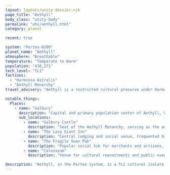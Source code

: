```yaml
---
layout: layouts/unity-dossier.njk
page_title: "Aethyll"
body_class: "unity-body"
permalink: "uhi/aethyll.html"
category: planet

recent: true

system: "Pertea-0209"
planet_name: "Aethyll"
atmosphere: "Breathable"
temperature: "Temperate to Warm"
population: "438,271"
tech_level: "TL1"
factions:
  - "Harmonia Astralis"
  - "Aethyll Monarchy"
travel_advisory: "Aethyll is a restricted cultural preserve under Harmonia Astralis oversight due to its historical significance and suspected pretech artifacts. Unauthorized access is prohibited; clearance required via Senate approval."

notable_things:
  Places:
    - name: "Galbury"
      description: "Capital and primary population center of Aethyll, housing the majority of its inhabitants in a feudal, renaissance-themed society. Key hub for local governance and cultural observation, monitored for pretech activity."
      sub_locations:
        - name: "Galbury Castle"
          description: "Seat of the Aethyll Monarchy, serving as the administrative and ceremonial center. Suspected to house pretech relics, under close Harmonia Astralis scrutiny."
        - name: "The Lazy Giant Inn"
          description: "Central lodging and social venue, frequented by locals and rare off-world visitors. Valuable for gathering intelligence on local dynamics."
        - name: "The Fragile Swan Pub"
          description: "Popular social hub for merchants and artisans, providing insight into local sentiment and potential subversive elements."
        - name: "Colosseum"
          description: "Venue for cultural reenactments and public events, reinforcing Aethyll’s theatrical traditions. Monitored for pretech-related activity."

description: "Aethyll, in the Pertea system, is a TL1 cultural isolate, originally a renaissance-themed colony for historical reenactment. Its inhabitants maintain a feudal society, viewing off-worlders as supernatural entities. Harmonia Astralis enforces strict oversight due to Aethyll’s historical value and potential pretech artifacts embedded in local traditions. Isolation ensures cultural preservation but limits technological development. Strategic value: High for historical analysis and pretech recovery; risks include local superstition and minimal infrastructure."
---
```

